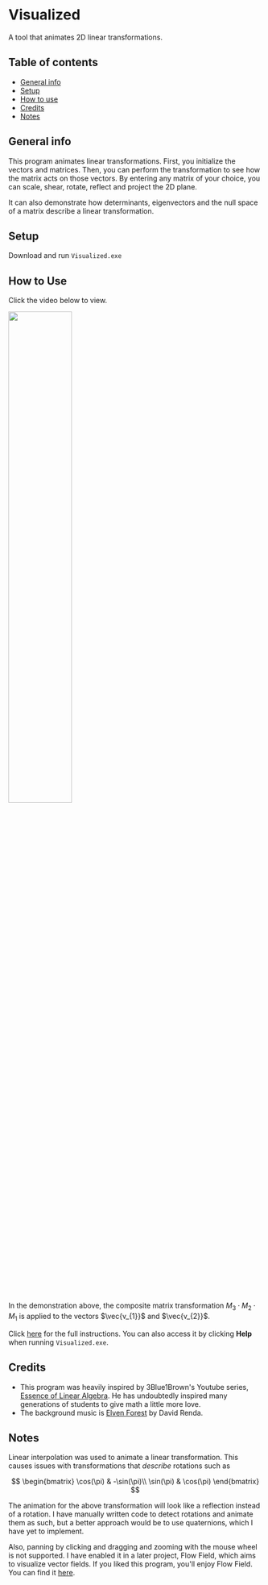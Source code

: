 # Visualized

A tool that animates 2D linear transformations.

## Table of contents
* [General info](#general-info)
* [Setup](#setup)
* [How to use](#how-to-use)
* [Credits](#credits)
* [Notes](#notes)

## General info

This program animates linear transformations. First, you initialize the vectors and matrices. Then, you can perform the transformation to see how the matrix acts on those vectors. By entering any matrix of your choice, you can scale, shear, rotate, reflect and project the 2D plane. 

It can also demonstrate how determinants, eigenvectors and the null space of a matrix describe a linear transformation.
	
## Setup

Download and run `Visualized.exe`

## How to Use

Click the video below to view.

<a href="https://www.youtube.com/watch?v=XZR3rKZ1UTM" target="_blank"><img src="https://img.youtube.com/vi/XZR3rKZ1UTM/maxresdefault.jpg" width=50%></a>

In the demonstration above, the composite matrix transformation $M_{3}\cdot M_{2}\cdot M_{1}$ is applied to the vectors $\vec{v_{1}}$ and $\vec{v_{2}}$.

Click <a href="Files/Icons/instructions.png">here</a> for the full instructions. You can also access it by clicking **Help** when running `Visualized.exe`.


## Credits

* This program was heavily inspired by 3Blue1Brown's Youtube series, <a href="https://www.youtube.com/playlist?list=PLZHQObOWTQDPD3MizzM2xVFitgF8hE_ab">Essence of Linear Algebra</a>. He has undoubtedly inspired many generations of students to give math a little more love.
* The background music is <a href="https://www.fesliyanstudios.com/royalty-free-music/download/elven-forest/376">Elven Forest</a> by David Renda.

## Notes

Linear interpolation was used to animate a linear transformation. This causes issues with transformations that *describe* rotations such as 

$$ 
\begin{bmatrix}
\cos(\pi) & -\sin(\pi)\\
\sin(\pi) & \cos(\pi)
\end{bmatrix}
$$

The animation for the above transformation will look like a reflection instead of a rotation. I have manually written code to detect rotations and animate them as such, but a better approach would be to use quaternions, which I have yet to implement.

Also, panning by clicking and dragging and zooming with the mouse wheel is not supported. I have enabled it in a later project, Flow Field, which aims to visualize vector fields. If you liked this program, you'll enjoy Flow Field. You can find it <a href="https://github.com/ChaseLean/flow-field">here</a>.
